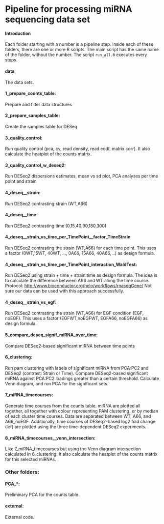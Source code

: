 # Pipeline for processing miRNA sequencing data set

#### Introduction
Each folder starting with a number is a pipeline step. Inside each of these folders, there are one or more R scripts. The main script has the same name of the folder, without the number. 
The script `run_all.R` executes every steps. 


#### data
The data sets.

#### 1_prepare_counts_table: 
Prepare and filter data structures

#### 2_prepare_samples_table:
Create the samples table for DESeq

#### 3_quality_control:
Run quality control (pca, cv, read density, read ecdf, matrix corr).
It also calculate the heatplot of the counts matrix.

#### 3_quality_control_w_deseq2:
Run DESeq2 dispersions estimates, mean vs sd plot, PCA analyses per time point and strain

#### 4_deseq__strain:
Run DESeq2 contrasting strain (WT,A66)

#### 4_deseq__time:
Run DESeq2 contrasting time (0,15,40,90,180,300)

#### 4_deseq__strain_vs_time_per_TimePoint__factor_TimeStrain
Run DESeq2 contrasting the strain (WT,A66) for each time point. This uses a factor (0WT,15WT, 40WT, ..., 0A66, 15A66, 40A66, ..) as design formula. 

#### 4_deseq__strain_vs_time_per_TimePoint_interaction_WaldTest:
Run DESeq2 using strain + time + strain:time as design formula. The idea is to calculate the difference between A66 and WT along the time course.
Protocol: http://www.bioconductor.org/help/workflows/rnaseqGene/
Not sure our data can be used with this approach successfully. 

#### 4_deseq__strain_vs_egf:
Run DESeq2 contrasting the strain (WT,A66) for EGF condition (EGF, noEGF). This uses a factor (EGFWT,noEGFWT, EGFA66, noEGFA66) as design formula. 

#### 5_compare_deseq_signif_miRNA_over_time:
Compare DESeq2-based significant miRNA between time points

#### 6_clustering:
Run pam clustering with labels of significant miRNA from PCA:PC2 and DESeq2 (contrast: Strain or Time).
Compare DESeq2-based significant miRNA against PCA:PC2 loadings 
greater than a certain threshold. Calculate Venn diagram, and run 
PCA for the significant sets.

#### 7_miRNA_timecourses:
Generate time courses from the counts table. miRNA are plotted all together, all together with colour representing PAM clustering, or by 
median of each cluster time courses. Data are separated between WT, A66, and A66_noEGF. 
Additionally, time courses of DESeq2-based log2 fold change (lcf) are 
plotted using the three time-dependent DESeq2 experiments.

#### 8_miRNA_timecourses__venn_intersection: 
Like 7_miRNA_timecourses but using the Venn diagram intersection calculated in 6_clustering.
It also calculate the heatplot of the counts matrix for this selected miRNAs.



### Other folders: 

#### PCA_*: 
Preliminary PCA for the counts table.

#### external: 
External code.

